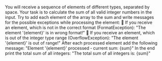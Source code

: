 You will receive a sequence of elements of different types, separated by space. Your task is to calculate the sum of
all valid integer numbers in the input. Try to add each element of the array to the sum and write messages for the
possible exceptions while processing the element:
 If you receive an element, which is not in the correct format (FormatException):
"The element '{element}' is in wrong format!"
 If you receive an element, which is out of the integer type range (OverflowException):
"The element '{element}' is out of range!"
After each processed element add the following message:
"Element '{element}' processed ‐ current sum: {sum}"
In the end print the total sum of all integers:
"The total sum of all integers is: {sum}"

